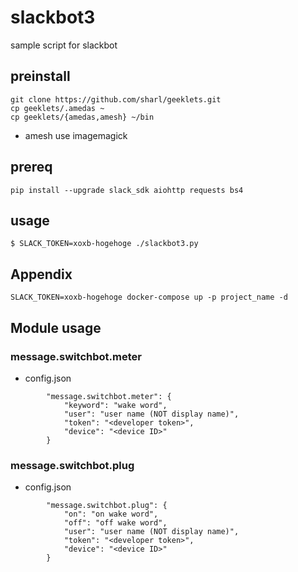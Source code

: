slackbot3
=========

sample script for slackbot

## preinstall
```
git clone https://github.com/sharl/geeklets.git
cp geeklets/.amedas ~
cp geeklets/{amedas,amesh} ~/bin
```

- amesh use imagemagick

## prereq
```
pip install --upgrade slack_sdk aiohttp requests bs4
```

## usage

```
$ SLACK_TOKEN=xoxb-hogehoge ./slackbot3.py
```

## Appendix
```
SLACK_TOKEN=xoxb-hogehoge docker-compose up -p project_name -d
```

## Module usage

### message.switchbot.meter

- config.json
```
        "message.switchbot.meter": {
            "keyword": "wake word",
            "user": "user name (NOT display name)",
            "token": "<developer token>",
            "device": "<device ID>"
        }
```

### message.switchbot.plug

- config.json
```
        "message.switchbot.plug": {
            "on": "on wake word",
            "off": "off wake word",
            "user": "user name (NOT display name)",
            "token": "<developer token>",
            "device": "<device ID>"
        }
```
